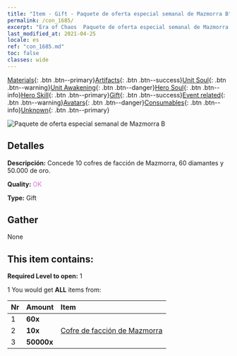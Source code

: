 ```yaml
---
title: "Item - Gift - Paquete de oferta especial semanal de Mazmorra B"
permalink: /con_1685/
excerpt: "Era of Chaos  Paquete de oferta especial semanal de Mazmorra B"
last_modified_at: 2021-04-25
locale: es
ref: "con_1685.md"
toc: false
classes: wide
---
```

 [Materials](/ItemsES/){: .btn .btn--primary}[Artifacts](/ItemsES/Artifacts/){: .btn .btn--success}[Unit Soul](/ItemsES/UnitSoul/){: .btn .btn--warning}[Unit Awakening](/ItemsES/UnitAwakening/){: .btn .btn--danger}[Hero Soul](/ItemsES/HeroSoul/){: .btn .btn--info}[Hero Skill](/ItemsES/HeroSkill/){: .btn .btn--primary}[Gift](/ItemsES/Gift/){: .btn .btn--success}[Event related](/ItemsES/Events/){: .btn .btn--warning}[Avatars](/ItemsES/Avatars/){: .btn .btn--danger}[Consumables](/ItemsES/Consumables/){: .btn .btn--info}[Unknown](/ItemsES/Unknown/){: .btn .btn--primary}

 ![Paquete de oferta especial semanal de Mazmorra B](/images/t/i_907220.png)

## Detalles
 **Descripción:** Concede 10 cofres de facción de Mazmorra, 60 diamantes y 50.000 de oro.

 **Quality:** <span style="color: #DA70D6">OK</span>

 **Type:** Gift

## Gather

  None

## This item contains:

 **Required Level to open:** 1

 1 You would get **ALL** items  from:

  | Nr | Amount |     Item    |
  |:---|:-------|:------------|
  | 1 |  **60x** | <i class="fas fa-gem"/> |  | 
  | 2 |  **10x** | [Cofre de facción de Mazmorra](/ItemsES/con_1276/) |  | 
  | 3 |  **50000x** | <i class="fas fa-coins"/> |  | 
